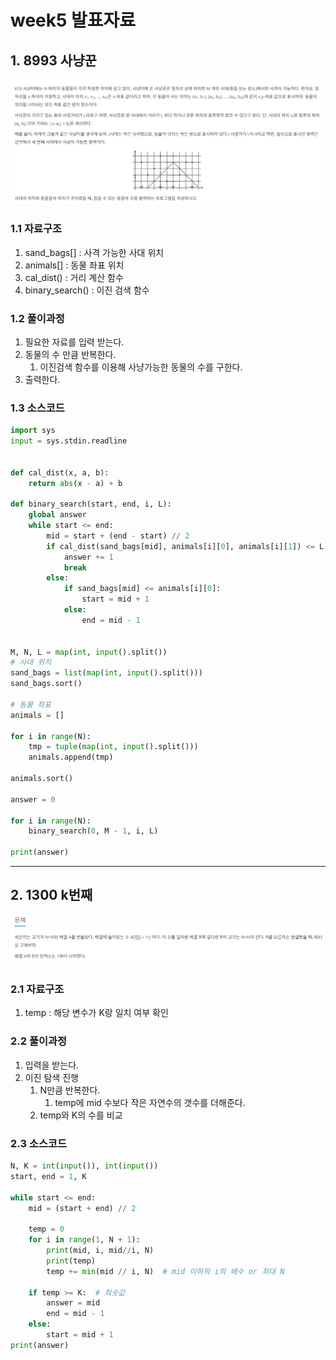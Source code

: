 # week5 발표자료

## 1. 8993 사냥꾼
![](img/1.PNG)

### 1.1 자료구조
1. sand_bags[] : 사격 가능한 사대 위치
2. animals[] : 동물 좌표 위치
3. cal_dist() : 거리 계산 함수
4. binary_search() : 이진 검색 함수
   
### 1.2 풀이과정 
1. 필요한 자료를 입력 받는다.
2. 동물의 수 만큼 반복한다.
   1. 이진검색 함수를 이용해 사냥가능한 동물의 수를 구한다.
3. 출력한다.

### 1.3 소스코드

```python
import sys
input = sys.stdin.readline


def cal_dist(x, a, b):
    return abs(x - a) + b

def binary_search(start, end, i, L):
    global answer
    while start <= end:
        mid = start + (end - start) // 2
        if cal_dist(sand_bags[mid], animals[i][0], animals[i][1]) <= L:
            answer += 1
            break
        else:
            if sand_bags[mid] <= animals[i][0]:
                start = mid + 1
            else:
                end = mid - 1


M, N, L = map(int, input().split())
# 사대 위치
sand_bags = list(map(int, input().split()))
sand_bags.sort()

# 동물 좌표
animals = []

for i in range(N):
    tmp = tuple(map(int, input().split()))
    animals.append(tmp)

animals.sort()

answer = 0

for i in range(N):
    binary_search(0, M - 1, i, L)

print(answer)
```
---

## 2. 1300 k번째 

![](img/2.PNG)

### 2.1 자료구조
1. temp : 해당 변수가 K랑 일치 여부 확인


### 2.2 풀이과정
1. 입력을 받는다.
2. 이진 탐색 진행
   1. N만큼 반복한다.
      1. temp에 mid 수보다 작은 자연수의 갯수를 더해준다.
   2. temp와 K의 수를 비교


### 2.3 소스코드

```python
N, K = int(input()), int(input())
start, end = 1, K

while start <= end:
    mid = (start + end) // 2

    temp = 0
    for i in range(1, N + 1):
        print(mid, i, mid//i, N)
        print(temp)
        temp += min(mid // i, N)  # mid 이하의 i의 배수 or 최대 N

    if temp >= K:  # 최솟값
        answer = mid
        end = mid - 1
    else: 
        start = mid + 1
print(answer)
```
  